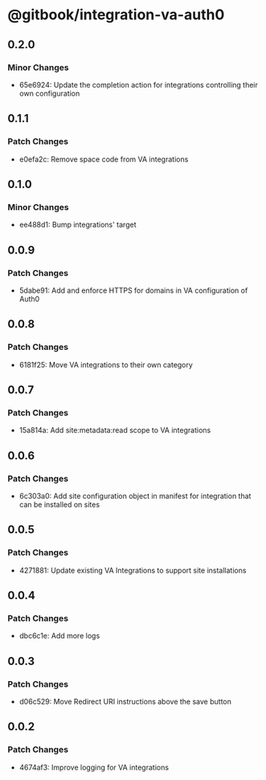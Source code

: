 # @gitbook/integration-va-auth0

## 0.2.0

### Minor Changes

-   65e6924: Update the completion action for integrations controlling their own configuration

## 0.1.1

### Patch Changes

-   e0efa2c: Remove space code from VA integrations

## 0.1.0

### Minor Changes

-   ee488d1: Bump integrations' target

## 0.0.9

### Patch Changes

-   5dabe91: Add and enforce HTTPS for domains in VA configuration of Auth0

## 0.0.8

### Patch Changes

-   6181f25: Move VA integrations to their own category

## 0.0.7

### Patch Changes

-   15a814a: Add site:metadata:read scope to VA integrations

## 0.0.6

### Patch Changes

-   6c303a0: Add site configuration object in manifest for integration that can be installed on sites

## 0.0.5

### Patch Changes

-   4271881: Update existing VA Integrations to support site installations

## 0.0.4

### Patch Changes

-   dbc6c1e: Add more logs

## 0.0.3

### Patch Changes

-   d06c529: Move Redirect URI instructions above the save button

## 0.0.2

### Patch Changes

-   4674af3: Improve logging for VA integrations
